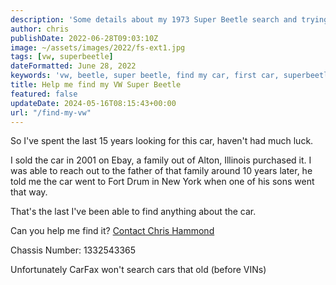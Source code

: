 ```yaml
---
description: 'Some details about my 1973 Super Beetle search and trying to find the car'
author: chris
publishDate: 2022-06-28T09:03:10Z
image: ~/assets/images/2022/fs-ext1.jpg
tags: [vw, superbeetle]
dateFormatted: June 28, 2022
keywords: 'vw, beetle, super beetle, find my car, first car, superbeetle, volkswagen'
title: Help me find my VW Super Beetle
featured: false
updateDate: 2024-05-16T08:15:43+00:00
url: "/find-my-vw"
---
```


So I've spent the last 15 years looking for this car, haven't had much luck.

I sold the car in 2001 on Ebay, a family out of Alton, Illinois purchased it. I was able to reach out to the father of that family around 10 years later, he told me the car went to Fort Drum in New York when one of his sons went that way.

That's the last I've been able to find anything about the car.

Can you help me find it? [Contact Chris Hammond](https://www.chrishammond.com/Contact)

Chassis Number: 1332543365

Unfortunately CarFax won't search cars that old (before VINs)
